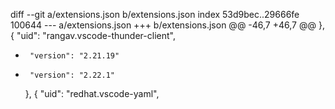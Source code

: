 diff --git a/extensions.json b/extensions.json
index 53d9bec..29666fe 100644
--- a/extensions.json
+++ b/extensions.json
@@ -46,7 +46,7 @@
     },
     {
       "uid": "rangav.vscode-thunder-client",
-      "version": "2.21.19"
+      "version": "2.22.1"
     },
     {
       "uid": "redhat.vscode-yaml",
